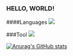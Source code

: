 ### HELLO, WORLD!

<!--
**constmine/constmine** is a ✨ _special_ ✨ repository because its `README.md` (this file) appears on your GitHub profile.

Here are some ideas to get you started:

- 🔭 I’m currently working on ...
- 🌱 I’m currently learning ...
- 👯 I’m looking to collaborate on ...
- 🤔 I’m looking for help with ...
- 💬 Ask me about ...
- 📫 How to reach me: ...
- 😄 Pronouns: ...
- ⚡ Fun fact: ...
-->

####Languages
<img src="https://img.shields.io/badge/Java-007396?style=flat-square&logo=Android&logoColor=white"/>

###Tool
<img src="https://img.shields.io/badge/IntelliJ IDEA-000000?style=flat-square&logo=Android&logoColor=white"/>

[![Anurag's GitHub stats](https://github-readme-stats.vercel.app/api?username=constmine)](https://github.com/anuraghazra/github-readme-stats)
